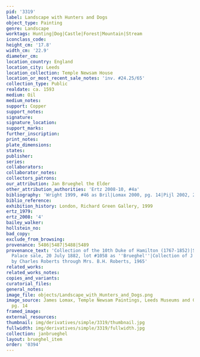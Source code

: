 ```yaml
---
pid: '3319'
label: Landscape with Hunters and Dogs
object_type: Painting
genre: Landscape
worktags: Hunting|Dog|Castle|Forest|Mountain|Stream
iconclass_code:
height_cm: '17.8'
width_cm: '22.9'
diameter_cm:
location_country: England
location_city: Leeds
location_collection: Temple Newsam House
location_or_most_recent_sale_notes: 'inv. #24.25/65'
collection_type: Public
realdate: ca. 1593
medium: Oil
medium_notes:
support: Copper
support_notes:
signature:
signature_location:
support_marks:
further_inscription:
print_notes:
plate_dimensions:
states:
publisher:
series:
collaborators:
collaborator_notes:
collectors_patrons:
our_attribution: Jan Brueghel the Elder
other_attribution_authorities: 'Ertz 2008-10, #4a'
bibliography: 'Wright 1999, #46 as Bril|Lomax 2000, pg. 14|Pijl 2002, 276-77, as Brueghel'
biblio_reference:
exhibition_history: London, Richard Green Gallery, 1999
ertz_1979:
ertz_2008: '4'
bailey_walker:
hollstein_no:
bad_copy:
exclude_from_browsing:
provenance: 5486|5487|5488|5489
provenance_text: 'Collection of the 10th Duke of Hamilton (1767-1852)|Sold, Hamilton
  Palace sale, 20 July 1882, lot #1058 as ''Brueghel''|Collection of J.A. Rose|Bequeathed
  by Charles Roberts through Mrs. B.H. Roberts, 1965'
related_works:
related_works_notes:
copies_and_variants:
curatorial_files:
general_notes:
image_file: objects/Landscape_with_Hunters_and_Dogs.png
image_source: James Lomax, Temple Newsam Paintings, Leeds Museums and Galleries, 2000,
  pg. 14
framed_image:
external_resources:
thumbnail: img/derivatives/simple/3319/thumbnail.jpg
fullwidth: img/derivatives/simple/3319/fullwidth.jpg
collection: janbrueghel
layout: brueghel_item
order: '0394'
---
```

